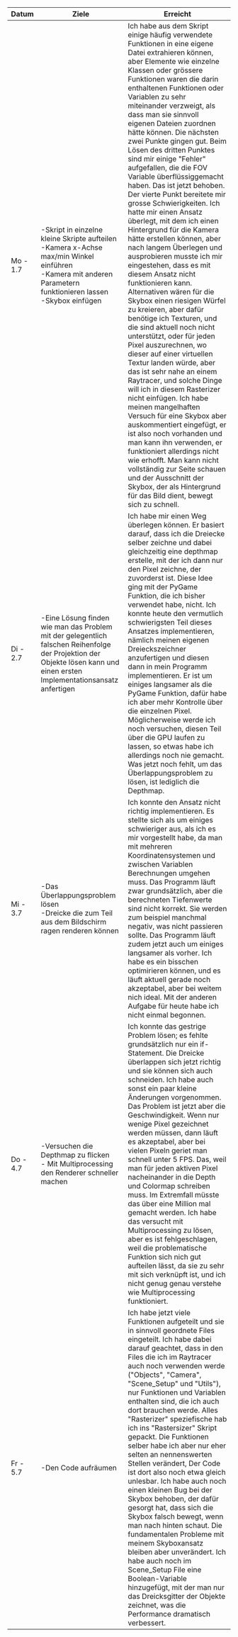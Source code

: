 | Datum    | Ziele                                                                                                                                                                     | Erreicht                                                                                                                                                                                                                                                                                                                                                                                                                                                                                                                                                                                                                                                                                                                                                                                                                                                                                                                                                                                                                                                                                                                                                                                                                                                                                                                                                                                                                                                                                      |
|----------|---------------------------------------------------------------------------------------------------------------------------------------------------------------------------|-----------------------------------------------------------------------------------------------------------------------------------------------------------------------------------------------------------------------------------------------------------------------------------------------------------------------------------------------------------------------------------------------------------------------------------------------------------------------------------------------------------------------------------------------------------------------------------------------------------------------------------------------------------------------------------------------------------------------------------------------------------------------------------------------------------------------------------------------------------------------------------------------------------------------------------------------------------------------------------------------------------------------------------------------------------------------------------------------------------------------------------------------------------------------------------------------------------------------------------------------------------------------------------------------------------------------------------------------------------------------------------------------------------------------------------------------------------------------------------------------|
| Mo - 1.7 | -Skript in einzelne kleine Skripte aufteilen<br/>-Kamera x-Achse max/min Winkel einführen<br/>-Kamera mit anderen Parametern funktionieren lassen<br/>-Skybox einfügen    | Ich habe aus dem Skript einige häufig verwendete Funktionen in eine eigene Datei extrahieren können, aber Elemente wie einzelne Klassen oder grössere Funktionen waren die darin enthaltenen Funktionen oder Variablen zu sehr miteinander verzweigt, als dass man sie sinnvoll eigenen Dateien zuordnen hätte können. Die nächsten zwei Punkte gingen gut. Beim Lösen des dritten Punktes sind mir einige "Fehler" aufgefallen, die die FOV Variable überflüssiggemacht haben. Das ist jetzt behoben. Der vierte Punkt bereitete mir grosse Schwierigkeiten. Ich hatte mir einen Ansatz überlegt, mit dem ich einen Hintergrund für die Kamera hätte erstellen können, aber nach langem Überlegen und ausprobieren musste ich mir eingestehen, dass es mit diesem Ansatz nicht funktionieren kann. Alternativen wären für die Skybox einen riesigen Würfel zu kreieren, aber dafür benötige ich Texturen, und die sind aktuell noch nicht unterstützt, oder für jeden Pixel auszurechnen, wo dieser auf einer virtuellen Textur landen würde, aber das ist sehr nahe an einem Raytracer, und solche Dinge will ich in diesem Rasterizer nicht einfügen. Ich habe meinen mangelhaften Versuch für eine Skybox aber auskommentiert eingefügt, er ist also noch vorhanden und man kann ihn verwenden, er funktioniert allerdings nicht wie erhofft. Man kann nicht vollständig zur Seite schauen und der Ausschnitt der Skybox, der als Hintergrund für das Bild dient, bewegt sich zu schnell. |
| Di - 2.7 | -Eine Lösung finden wie man das Problem mit der gelegentlich falschen Reihenfolge der Projektion der Objekte lösen kann und einen ersten Implementationsansatz anfertigen | Ich habe mir einen Weg überlegen können. Er basiert darauf, dass ich die Dreiecke selber zeichne und dabei gleichzeitig eine depthmap erstelle, mit der ich dann nur den Pixel zeichne, der zuvorderst ist. Diese Idee ging mit der PyGame Funktion, die ich bisher verwendet habe, nicht. Ich konnte heute den vermutlich schwierigsten Teil dieses Ansatzes implementieren, nämlich meinen eigenen Dreieckszeichner anzufertigen und diesen dann in mein Programm implementieren. Er ist um einiges langsamer als die PyGame Funktion, dafür habe ich aber mehr Kontrolle über die einzelnen Pixel. Möglicherweise werde ich noch versuchen, diesen Teil über die GPU laufen zu lassen, so etwas habe ich allerdings noch nie gemacht. Was jetzt noch fehlt, um das Überlappungsproblem zu lösen, ist lediglich die Depthmap.                                                                                                                                                                                                                                                                                                                                                                                                                                                                                                                                                                                                                                                               |
| Mi - 3.7 | -Das Überlappungsproblem lösen<br/>-Dreicke die zum Teil aus dem Bildschirm ragen renderen können                                                                         | Ich konnte den Ansatz nicht richtig implementieren. Es stellte sich als um einiges schwieriger aus, als ich es mir vorgestellt habe, da man mit mehreren Koordinatensystemen und zwischen Variablen Berechnungen umgehen muss. Das Programm läuft zwar grundsätzlich, aber die berechneten Tiefenwerte sind nicht korrekt. Sie werden zum beispiel manchmal negativ, was nicht passieren sollte. Das Programm läuft zudem jetzt auch um einiges langsamer als vorher. Ich habe es ein bisschen optimirieren können, und es läuft aktuell gerade noch akzeptabel, aber bei weitem nich ideal. Mit der anderen Aufgabe für heute habe ich nicht einmal begonnen.                                                                                                                                                                                                                                                                                                                                                                                                                                                                                                                                                                                                                                                                                                                                                                                                                                |
| Do - 4.7 | -Versuchen die Depthmap zu flicken<br/>- Mit Multiprocessing den Renderer schneller machen                                                                                | Ich konnte das gestrige Problem lösen; es fehlte grundsätzlich nur ein if-Statement. Die Dreicke überlappen sich jetzt richtig und sie können sich auch schneiden. Ich habe auch sonst ein paar kleine Änderungen vorgenommen. Das Problem ist jetzt aber die Geschwindigkeit. Wenn nur wenige Pixel gezeichnet werden müssen, dann läuft es akzeptabel, aber bei vielen Pixeln geriet man schnell unter 5 FPS. Das, weil man für jeden aktiven Pixel nacheinander in die Depth und Colormap schreiben muss. Im Extremfall müsste das über eine Million mal gemacht werden. Ich habe das versucht mit Multiprocessing zu lösen, aber es ist fehlgeschlagen, weil die problematische Funktion sich nich gut aufteilen lässt, da sie zu sehr mit sich verknüpft ist, und ich nicht genug genau verstehe wie Multiprocessing funktioniert.                                                                                                                                                                                                                                                                                                                                                                                                                                                                                                                                                                                                                                                       |
| Fr - 5.7 | -Den Code aufräumen                                                                                                                                                       | Ich habe jetzt viele Funktionen aufgeteilt und sie in sinnvoll geordnete Files eingeteilt. Ich habe dabei darauf geachtet, dass in den Files die ich im Raytracer auch noch verwenden werde ("Objects", "Camera", "Scene_Setup" und "Utils"), nur Funktionen und Variablen enthalten sind, die ich auch dort brauchen werde. Alles "Rasterizer" speziefische hab ich ins "Rastersizer" Skript gepackt. Die Funktionen selber habe ich aber nur eher selten an nennenswerten Stellen verändert, Der Code ist dort also noch etwa gleich unlesbar. Ich habe auch noch einen kleinen Bug bei der Skybox behoben, der dafür gesorgt hat, dass sich die Skybox falsch bewegt, wenn man nach hinten schaut. Die fundamentalen Probleme mit meinem Skyboxansatz bleiben aber unverändert. Ich habe auch noch im Scene_Setup File eine Boolean-Variable hinzugefügt, mit der man nur das Dreicksgitter der Objekte zeichnet, was die Performance dramatisch verbessert.                                                                                                                                                                                                                                                                                                                                                                                                                                                                                                                               |